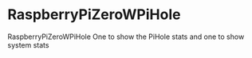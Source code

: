 # RaspberryPiZeroWPiHole
RaspberryPiZeroWPiHole
One to show the PiHole stats and one to show system stats
